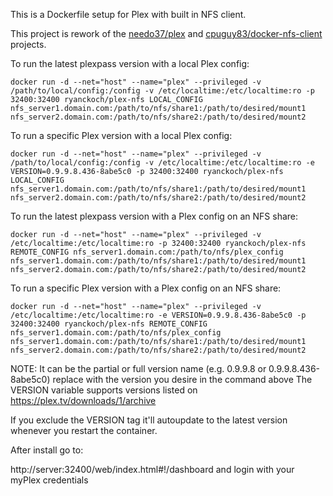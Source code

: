 This is a Dockerfile setup for Plex with built in NFS client.

This project is rework of the [needo37/plex](https://github.com/needo37/plex) and [cpuguy83/docker-nfs-client](https://github.com/cpuguy83/docker-nfs-client) projects.

To run the latest plexpass version with a local Plex config:

```
docker run -d --net="host" --name="plex" --privileged -v /path/to/local/config:/config -v /etc/localtime:/etc/localtime:ro -p 32400:32400 ryanckoch/plex-nfs LOCAL_CONFIG nfs_server1.domain.com:/path/to/nfs/share1:/path/to/desired/mount1 nfs_server2.domain.com:/path/to/nfs/share2:/path/to/desired/mount2
```

To run a specific Plex version with a local Plex config:

```
docker run -d --net="host" --name="plex" --privileged -v /path/to/local/config:/config -v /etc/localtime:/etc/localtime:ro -e VERSION=0.9.9.8.436-8abe5c0 -p 32400:32400 ryanckoch/plex-nfs LOCAL_CONFIG nfs_server1.domain.com:/path/to/nfs/share1:/path/to/desired/mount1 nfs_server2.domain.com:/path/to/nfs/share2:/path/to/desired/mount2
```

To run the latest plexpass version with a Plex config on an NFS share:

```
docker run -d --net="host" --name="plex" --privileged -v /etc/localtime:/etc/localtime:ro -p 32400:32400 ryanckoch/plex-nfs REMOTE_CONFIG nfs_server1.domain.com:/path/to/nfs/plex_config nfs_server1.domain.com:/path/to/nfs/share1:/path/to/desired/mount1 nfs_server2.domain.com:/path/to/nfs/share2:/path/to/desired/mount2
```

To run a specific Plex version with a Plex config on an NFS share:
```
docker run -d --net="host" --name="plex" --privileged -v /etc/localtime:/etc/localtime:ro -e VERSION=0.9.9.8.436-8abe5c0 -p 32400:32400 ryanckoch/plex-nfs REMOTE_CONFIG nfs_server1.domain.com:/path/to/nfs/plex_config nfs_server1.domain.com:/path/to/nfs/share1:/path/to/desired/mount1 nfs_server2.domain.com:/path/to/nfs/share2:/path/to/desired/mount2
```



NOTE: It can be the partial or full version name (e.g. 0.9.9.8 or 0.9.9.8.436-8abe5c0) replace with the version you desire in the command above
The VERSION variable supports versions listed on https://plex.tv/downloads/1/archive

If you exclude the VERSION tag it'll autoupdate to the latest version whenever you restart the container.

After install go to:

http://server:32400/web/index.html#!/dashboard and login with your myPlex credentials
